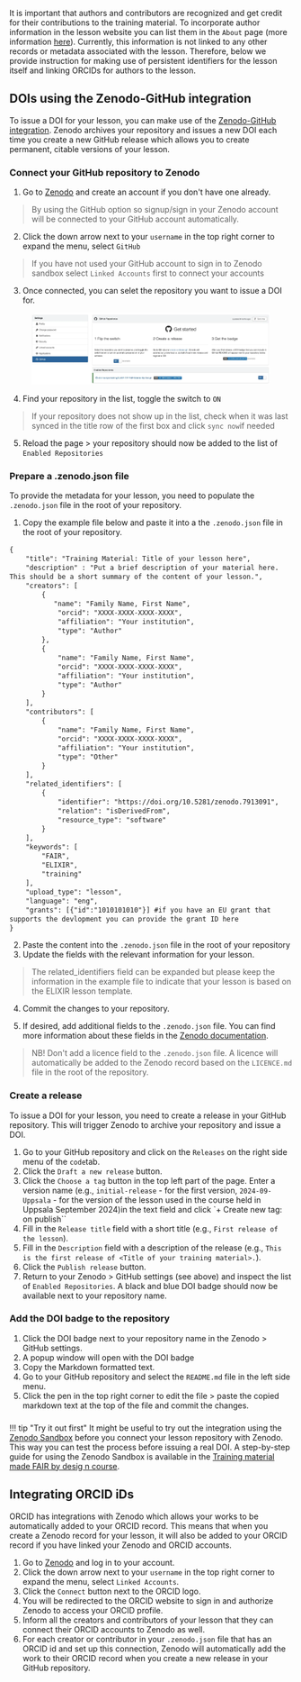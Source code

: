 It is important that authors and contributors are recognized and get credit for their contributions to the training material. To incorporate author information in the lesson website you can list them in the `About` page (more information [here](../chapters/chapter_03.md#adding-specific-elements)). Currently, this information is not linked to any other records or metadata associated with the lesson. Therefore, below we provide instruction for making use of persistent identifiers for the lesson itself and linking ORCIDs for authors to the lesson. 

## DOIs using the Zenodo-GitHub integration

To issue a DOI for your lesson, you can make use of the [Zenodo-GitHub integration](https://docs.github.com/en/repositories/archiving-a-github-repository/referencing-and-citing-content#issuing-a-persistent-identifier-for-your-repository-with-zenodo). Zenodo archives your repository and issues a new DOI each time you create a new GitHub release which allows you to create permanent, citable versions of your lesson.

### Connect your GitHub repository to Zenodo

1. Go to [Zenodo](https://zenodo.org/) and create an account if you don't have one already. 
> By using the GitHub option so signup/sign in your Zenodo account will be connected to your GitHub account automatically. 
2. Click the down arrow next to your `username` in the top right corner to expand the menu,  select `GitHub`
> If you have not used your GitHub account to sign in to Zenodo sandbox select `Linked Accounts` first to connect your accounts
3. Once connected, you can selet the repository you want to issue a DOI for.

<figure>
  <img src="../../assets/images/zenodo_github_dashboard.webp" width="900"/>
</figure>

4. Find your repository in the list, toggle the switch to `ON`
> If your repository does not show up in the list, check when it was last synced in the title row of the first box and  click `sync now`if needed
5. Reload the page > your repository should now be added to the list of `Enabled Repositories`


### Prepare a .zenodo.json file
To provide the metadata for your lesson, you need to populate the `.zenodo.json` file in the root of your repository.

1. Copy the example file below and paste it into a the `.zenodo.json` file in the root of your repository.

``` { .json .copy }
{
    "title": "Training Material: Title of your lesson here",
    "description" : "Put a brief description of your material here. This should be a short summary of the content of your lesson.",
    "creators": [
        {
           "name": "Family Name, First Name",
            "orcid": "XXXX-XXXX-XXXX-XXXX",
            "affiliation": "Your institution",
            "type": "Author"
        },
        {
            "name": "Family Name, First Name",
            "orcid": "XXXX-XXXX-XXXX-XXXX",
            "affiliation": "Your institution",
            "type": "Author"
        }  
    ],
    "contributors": [
        {
            "name": "Family Name, First Name",
            "orcid": "XXXX-XXXX-XXXX-XXXX",
            "affiliation": "Your institution",
            "type": "Other"
        }
    ],
    "related_identifiers": [
        {
            "identifier": "https://doi.org/10.5281/zenodo.7913091",
            "relation": "isDerivedFrom",
            "resource_type": "software"
        }
    ],
    "keywords": [
        "FAIR", 
        "ELIXIR", 
        "training"
    ],
    "upload_type": "lesson",
    "language": "eng",
    "grants": [{"id":"1010101010"}] #if you have an EU grant that supports the devlopment you can provide the grant ID here
}
```

2. Paste the content into the `.zenodo.json` file in the root of your repository
3. Update the fields with the relevant information for your lesson. 
> The related_identifiers field can be expanded but please keep the information in the example file to indicate that your lesson is based on the ELIXIR lesson template.

4. Commit the changes to your repository.

5. If desired, add additional fields to the `.zenodo.json` file. You can find more information about these fields in the [Zenodo documentation](https://developers.zenodo.org/#add-metadata-to-your-github-repository-release).
> NB! Don't add a licence field to the `.zenodo.json` file. A licence will automatically be added to the Zenodo record based on the `LICENCE.md` file in the root of the repository.

### Create a release
To issue a DOI for your lesson, you need to create a release in your GitHub repository. This will trigger Zenodo to archive your repository and issue a DOI.

1. Go to your GitHub repository and click on the `Releases` on the right side menu of the `code`tab.
2. Click the `Draft a new release` button.
3. Click the `Choose a tag` button in the top left part of the page.
Enter a version name (e.g., `initial-release` - for the first version, `2024-09-Uppsala` - for the version of the lesson used in the course held in Uppsala September 2024)in the text field and click `+ Create new tag: on publish``
4. Fill in the `Release title` field with a short title (e.g., `First release of the lesson`).
5. Fill in the `Description` field with a description of the release (e.g., `This is the first release of <Title of your training material>.`).
6. Click the `Publish release` button.   
7. Return to your Zenodo > GitHub settings (see above) and inspect the list of `Enabled Repositories`. A black and blue DOI badge should now be available next to your repository name.

### Add the DOI badge to the repository 
1. Click the DOI badge next to your repository name in the Zenodo > GitHub settings.
2. A popup window will open with the DOI badge
3. Copy the Markdown formatted text.
4. Go to your GitHub repository and select the `README.md` file in the left side menu.
5. Click the pen in the top right corner to edit the file > paste the copied markdown text at the top of the file and commit the changes.

###

!!! tip "Try it out first"
    It might be useful to try out the integration using the [Zenodo Sandbox](https://sandbox.zenodo.org/) before you connect your lesson repository with Zenodo. This way you can test the process before issuing a real DOI. A step-by-step guide for using the Zenodo Sandbox is available in the [Training material made FAIR by desig
    n course](https://elixir-europe-training.github.io/ELIXIR-TrP-FAIR-Material-By-Design/chapters/chapter_08/#84-tutorial-for-implementing-your-strategy).


## Integrating ORCID iDs

ORCID has integrations with Zenodo which allows your works to be automatically added to your ORCID record. This means that when you create a Zenodo record for your lesson, it will also be added to your ORCID record if you have linked your Zenodo and ORCID accounts.

1. Go to [Zenodo](https://zenodo.org/) and log in to your account.
2. Click the down arrow next to your `username` in the top right corner to expand the menu, select `Linked Accounts`.
4. Click the `Connect` button next to the ORCID logo.
5. You will be redirected to the ORCID website to sign in and authorize Zenodo to access your ORCID profile.
6. Inform all the creators and contributors of your lesson that they can connect their ORCID accounts to Zenodo as well.
6. For each creator or contributor in your `.zenodo.json` file that has an ORCID id and set up this connection, Zenodo will automatically add the work to their ORCID record when you create a new release in your GitHub repository.